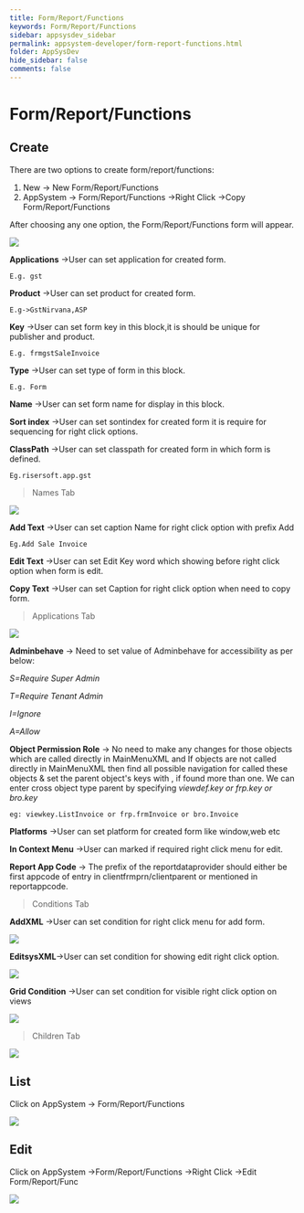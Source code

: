 ```yaml
---
title: Form/Report/Functions
keywords: Form/Report/Functions
sidebar: appsysdev_sidebar
permalink: appsystem-developer/form-report-functions.html
folder: AppSysDev
hide_sidebar: false
comments: false
---
```



# Form/Report/Functions

## Create

There are two options to create form/report/functions:
1.	New -> New Form/Report/Functions
2.	AppSystem -> Form/Report/Functions ->Right Click ->Copy Form/Report/Functions

After choosing any one option, the Form/Report/Functions form will appear.  

![](/images/form-report-function.jpg)

**Applications** ->User can set application for created form.

    E.g. gst

**Product** ->User can set product for created form.

    E.g->GstNirvana,ASP

**Key** ->User can set form key in this block,it is should be unique for publisher and product.

    E.g. frmgstSaleInvoice

**Type** ->User can set type of form in this block.

    E.g. Form

**Name** ->User can set form name for display in this block.

**Sort index** ->User can set sontindex for created form it is require for sequencing for right click options.

**ClassPath** ->User can set classpath for created form in which form is defined.

    Eg.risersoft.app.gst

>Names Tab

![](/images/namestab.jpg)

**Add Text** ->User can set caption Name for right click option with prefix Add

    Eg.Add Sale Invoice

**Edit Text** ->User can set Edit Key word which showing before right click option when form is edit.

**Copy Text** ->User can set Caption for right click option when need to copy form.

>Applications Tab

![](/images/applicationstab.png)

**Adminbehave** -> Need to set value of Adminbehave for accessibility as per below:

*S=Require Super Admin*

*T=Require Tenant Admin*

*I=Ignore*

*A=Allow*


**Object Permission Role** -> No need to make any changes for those objects which are called directly in MainMenuXML and If objects are not called directly in MainMenuXML then find all possible navigation for called these objects & set  the parent object's keys with , if found more than one. We can enter cross object type parent by specifying *viewdef.key or frp.key or bro.key*

    eg: viewkey.ListInvoice or frp.frmInvoice or bro.Invoice


**Platforms** ->User can set platform for created form like window,web etc

**In Context Menu** ->User can marked if required right click menu for edit.

**Report App Code** -> The prefix of the reportdataprovider should either be first appcode of entry in clientfrmprn/clientparent or mentioned in reportappcode.

>Conditions Tab

**AddXML** ->User can set condition for right click menu for add form.

![](/images/AddXML.jpg)

**EditsysXML**->User can set condition for showing edit right click option.

![](/images/EditsysXML.jpg)

**Grid Condition** ->User can set condition for visible right click option on views

![](/images/formreportfunctiongridcondition.jpg)

>Children Tab

![](/images/formreportfunctionchildrentab.png)

## List

Click on AppSystem -> Form/Report/Functions

![](/images/formreportfunctionlist.jpg)

## Edit

Click on AppSystem ->Form/Report/Functions ->Right Click ->Edit Form/Report/Func

![](/images/editformreportfunction.jpg)
